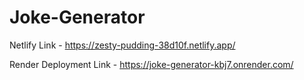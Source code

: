 ﻿# Joke-Generator

Netlify Link - https://zesty-pudding-38d10f.netlify.app/

Render Deployment Link - https://joke-generator-kbj7.onrender.com/
